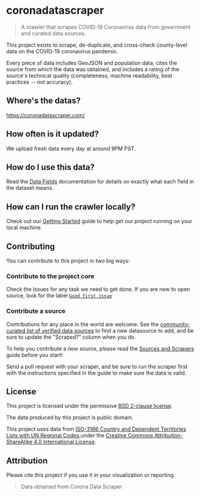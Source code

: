 # coronadatascraper
> A crawler that scrapes COVID-19 Coronavirus data from government and curated data sources.

This project exists to scrape, de-duplicate, and cross-check county-level data on the COVID-19 coronavirus pandemic.

Every piece of data includes GeoJSON and population data, cites the source from which the data was obtained, and includes a rating of the source's technical quality (completeness, machine readability, best practices -- not accuracy).

## Where's the datas?

https://coronadatascraper.com/

## How often is it updated?

We upload fresh data every day at around 9PM PST.

## How do I use this data?

Read the [Data Fields](./docs/data_fields.md) documentation for details on exactly what each field in the dataset means.

## How can I run the crawler locally?

Check out our [Getting Started](./docs/getting_started.md) guide to help get our project running on your local machine.

## Contributing

You can contribute to this project in two big ways:

### Contribute to the project core

Check the Issues for any task we need to get done. If you are new to open source, look for the label [`Good first issue`](https://github.com/lazd/coronadatascraper/labels/good%20first%20issue)

### Contribute a source

Contributions for any place in the world are welcome. See the [community-curated list of verified data sources](https://docs.google.com/spreadsheets/d/1T2cSvWvUvurnOuNFj2AMPGLpuR2yVs3-jdd_urfWU4c/edit#gid=0) to find a new datasource to add, and be sure to update the "Scraped?" column when you do.

To help you contribute a new source, please read the [Sources and Scrapers](./docs/sources.md) guide before you start!

Send a pull request with your scraper, and be sure to run the scraper first with the instructions specified in the guide to make sure the data is valid.

## License

This project is licensed under the permissive [BSD 2-clause license](LICENSE).

The data produced by this project is public domain.

This project uses data from [ISO-3166 Country and Dependent Territories Lists with UN Regional Codes
](https://github.com/lukes/ISO-3166-Countries-with-Regional-Codes) under the [Creative Commons Attribution-ShareAlike 4.0 International License](https://creativecommons.org/licenses/by-sa/4.0/).

## Attribution

Please cite this project if you use it in your visualization or reporting.

> Data obtained from Corona Data Scraper
